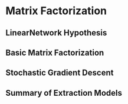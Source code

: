 # Matrix Factorization

## LinearNetwork Hypothesis

## Basic Matrix Factorization

## Stochastic Gradient Descent

## Summary of Extraction Models

